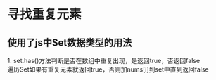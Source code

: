 <!DOCTYPE html>
<html lang="en">
  <head>
    <h1>寻找重复元素</h1>
    <meta charset="UTF-8" />
    <meta http-equiv="X-UA-Compatible" content="IE=edge" />
    <meta name="viewport" content="width=device-width, initial-scale=1.0" />
    <title>Document</title>
    <link
      rel="stylesheet"
      href="//cdnjs.cloudflare.com/ajax/libs/highlight.js/11.5.1/styles/default.min.css"
    />
  </head>

  <body>
    <h2>使用了js中Set数据类型的用法</h2>
    <p>
      1. set.has()方法判断是否在数组中重复出现，是返回true，否返回false
      <br />
      遍历Set如果有重复元素就返回true，否则加nums[i]到set中直到返回false
    </p>
  </body>
  <script
    src="//cdnjs.cloudflare.com/ajax/libs/highlight.js/11.5.1/highlight.min.js"
  >
    var containsDuplicate = function (nums) {
      const set = new Set();
      for (let i = 0; i < nums.length; i++) {
        if (set.has(nums[i])) {
          return true;
        }
        set.add(nums[i]);
      }
      return false;
    };
    console.log(containsDuplicate([1, 2, 3, 1]));
  </script>
</html>
